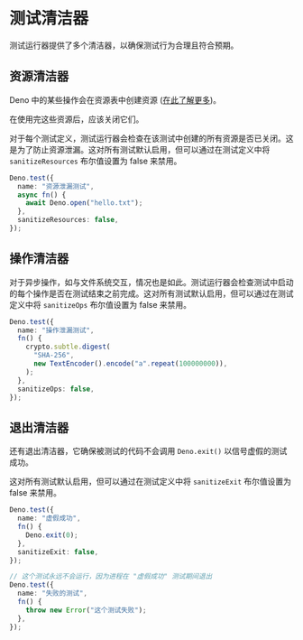 # 测试清洁器

测试运行器提供了多个清洁器，以确保测试行为合理且符合预期。

## 资源清洁器

Deno 中的某些操作会在资源表中创建资源
([在此了解更多](../../references/contributing/architecture.md))。

在使用完这些资源后，应该关闭它们。

对于每个测试定义，测试运行器会检查在该测试中创建的所有资源是否已关闭。这是为了防止资源泄漏。这对所有测试默认启用，但可以通过在测试定义中将
`sanitizeResources` 布尔值设置为 false 来禁用。

```ts
Deno.test({
  name: "资源泄漏测试",
  async fn() {
    await Deno.open("hello.txt");
  },
  sanitizeResources: false,
});
```

## 操作清洁器

对于异步操作，如与文件系统交互，情况也是如此。测试运行器会检查测试中启动的每个操作是否在测试结束之前完成。这对所有测试默认启用，但可以通过在测试定义中将
`sanitizeOps` 布尔值设置为 false 来禁用。

```ts
Deno.test({
  name: "操作泄漏测试",
  fn() {
    crypto.subtle.digest(
      "SHA-256",
      new TextEncoder().encode("a".repeat(100000000)),
    );
  },
  sanitizeOps: false,
});
```

## 退出清洁器

还有退出清洁器，它确保被测试的代码不会调用 `Deno.exit()` 以信号虚假的测试成功。

这对所有测试默认启用，但可以通过在测试定义中将 `sanitizeExit` 布尔值设置为 false
来禁用。

```ts
Deno.test({
  name: "虚假成功",
  fn() {
    Deno.exit(0);
  },
  sanitizeExit: false,
});

// 这个测试永远不会运行，因为进程在 "虚假成功" 测试期间退出
Deno.test({
  name: "失败的测试",
  fn() {
    throw new Error("这个测试失败");
  },
});
```
